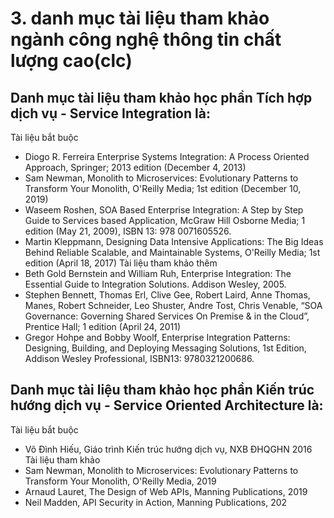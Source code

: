 # 3. danh mục tài liệu tham khảo ngành công nghệ thông tin chất lượng cao(clc)
## Danh mục tài liệu tham khảo học phần Tích hợp dịch vụ - Service Integration là:
Tài liệu bắt buộc
- Diogo R. Ferreira Enterprise Systems Integration: A Process Oriented Approach, Springer; 2013 edition (December 4, 2013)
- Sam Newman, Monolith to Microservices: Evolutionary Patterns to Transform Your Monolith, O'Reilly Media; 1st edition (December 10, 2019)
- Waseem Roshen, SOA Based Enterprise Integration: A Step by Step Guide to Services based Application, McGraw Hill Osborne Media; 1 edition (May 21, 2009), ISBN 13: 978 0071605526.
- Martin Kleppmann, Designing Data Intensive Applications: The Big Ideas Behind Reliable Scalable, and Maintainable Systems, O'Reilly Media; 1st edition (April 18, 2017)
Tài liệu tham khảo thêm
- Beth Gold Bernstein and William Ruh, Enterprise Integration: The Essential Guide to Integration Solutions. Addison Wesley, 2005.
- Stephen Bennett, Thomas Erl, Clive Gee, Robert Laird, Anne Thomas, Manes, Robert Schneider, Leo Shuster, Andre Tost, Chris Venable, “SOA Governance: Governing Shared Services On Premise & in the Cloud”, Prentice Hall; 1 edition (April 24, 2011)
- Gregor Hohpe and Bobby Woolf, Enterprise Integration Patterns: Designing, Building, and Deploying Messaging Solutions, 1st Edition, Addison Wesley Professional, ISBN13: 9780321200686.
## Danh mục tài liệu tham khảo học phần Kiến trúc hướng dịch vụ - Service Oriented Architecture là:
Tài liệu bắt buộc
- Võ Đình Hiếu, Giáo trình Kiến trúc hướng dịch vụ, NXB ĐHQGHN 2016
Tài liệu tham khảo
- Sam Newman, Monolith to Microservices: Evolutionary Patterns to Transform Your Monolith, O'Reilly Media, 2019
- Arnaud Lauret, The Design of Web APIs, Manning Publications, 2019
- Neil Madden, API Security in Action, Manning Publications, 202
